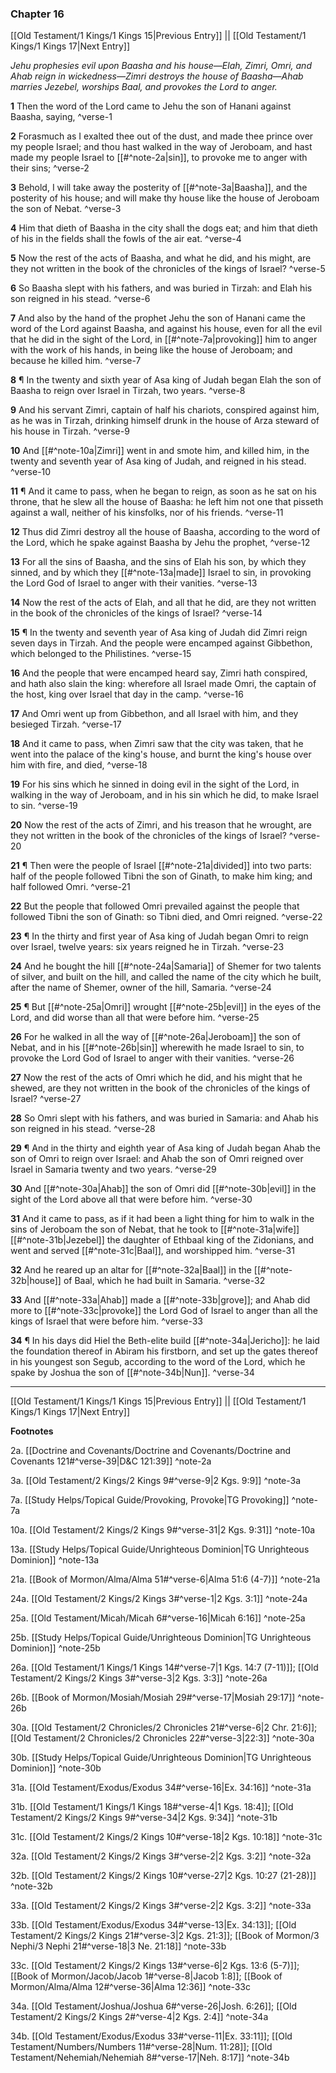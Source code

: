 ### Chapter 16

[[Old Testament/1 Kings/1 Kings 15|Previous Entry]]  ||  [[Old Testament/1 Kings/1 Kings 17|Next Entry]]

*Jehu prophesies evil upon Baasha and his house—Elah, Zimri, Omri, and Ahab reign in wickedness—Zimri destroys the house of Baasha—Ahab marries Jezebel, worships Baal, and provokes the Lord to anger.*

**1**  Then the word of the Lord came to Jehu the son of Hanani against Baasha, saying, ^verse-1

**2**  Forasmuch as I exalted thee out of the dust, and made thee prince over my people Israel; and thou hast walked in the way of Jeroboam, and hast made my people Israel to [[#^note-2a|sin]], to provoke me to anger with their sins; ^verse-2

**3**  Behold, I will take away the posterity of [[#^note-3a|Baasha]], and the posterity of his house; and will make thy house like the house of Jeroboam the son of Nebat. ^verse-3

**4**  Him that dieth of Baasha in the city shall the dogs eat; and him that dieth of his in the fields shall the fowls of the air eat. ^verse-4

**5**  Now the rest of the acts of Baasha, and what he did, and his might, are they not written in the book of the chronicles of the kings of Israel? ^verse-5

**6**  So Baasha slept with his fathers, and was buried in Tirzah: and Elah his son reigned in his stead. ^verse-6

**7**  And also by the hand of the prophet Jehu the son of Hanani came the word of the Lord against Baasha, and against his house, even for all the evil that he did in the sight of the Lord, in [[#^note-7a|provoking]] him to anger with the work of his hands, in being like the house of Jeroboam; and because he killed him. ^verse-7

**8**  ¶ In the twenty and sixth year of Asa king of Judah began Elah the son of Baasha to reign over Israel in Tirzah, two years. ^verse-8

**9**  And his servant Zimri, captain of half his chariots, conspired against him, as he was in Tirzah, drinking himself drunk in the house of Arza steward of his house in Tirzah. ^verse-9

**10**  And [[#^note-10a|Zimri]] went in and smote him, and killed him, in the twenty and seventh year of Asa king of Judah, and reigned in his stead. ^verse-10

**11**  ¶ And it came to pass, when he began to reign, as soon as he sat on his throne, that he slew all the house of Baasha: he left him not one that pisseth against a wall, neither of his kinsfolks, nor of his friends. ^verse-11

**12**  Thus did Zimri destroy all the house of Baasha, according to the word of the Lord, which he spake against Baasha by Jehu the prophet, ^verse-12

**13**  For all the sins of Baasha, and the sins of Elah his son, by which they sinned, and by which they [[#^note-13a|made]] Israel to sin, in provoking the Lord God of Israel to anger with their vanities. ^verse-13

**14**  Now the rest of the acts of Elah, and all that he did, are they not written in the book of the chronicles of the kings of Israel? ^verse-14

**15**  ¶ In the twenty and seventh year of Asa king of Judah did Zimri reign seven days in Tirzah. And the people were encamped against Gibbethon, which belonged to the Philistines. ^verse-15

**16**  And the people that were encamped heard say, Zimri hath conspired, and hath also slain the king: wherefore all Israel made Omri, the captain of the host, king over Israel that day in the camp. ^verse-16

**17**  And Omri went up from Gibbethon, and all Israel with him, and they besieged Tirzah. ^verse-17

**18**  And it came to pass, when Zimri saw that the city was taken, that he went into the palace of the king's house, and burnt the king's house over him with fire, and died, ^verse-18

**19**  For his sins which he sinned in doing evil in the sight of the Lord, in walking in the way of Jeroboam, and in his sin which he did, to make Israel to sin. ^verse-19

**20**  Now the rest of the acts of Zimri, and his treason that he wrought, are they not written in the book of the chronicles of the kings of Israel? ^verse-20

**21**  ¶ Then were the people of Israel [[#^note-21a|divided]] into two parts: half of the people followed Tibni the son of Ginath, to make him king; and half followed Omri. ^verse-21

**22**  But the people that followed Omri prevailed against the people that followed Tibni the son of Ginath: so Tibni died, and Omri reigned. ^verse-22

**23**  ¶ In the thirty and first year of Asa king of Judah began Omri to reign over Israel, twelve years: six years reigned he in Tirzah. ^verse-23

**24**  And he bought the hill [[#^note-24a|Samaria]] of Shemer for two talents of silver, and built on the hill, and called the name of the city which he built, after the name of Shemer, owner of the hill, Samaria. ^verse-24

**25**  ¶ But [[#^note-25a|Omri]] wrought [[#^note-25b|evil]] in the eyes of the Lord, and did worse than all that were before him. ^verse-25

**26**  For he walked in all the way of [[#^note-26a|Jeroboam]] the son of Nebat, and in his [[#^note-26b|sin]] wherewith he made Israel to sin, to provoke the Lord God of Israel to anger with their vanities. ^verse-26

**27**  Now the rest of the acts of Omri which he did, and his might that he shewed, are they not written in the book of the chronicles of the kings of Israel? ^verse-27

**28**  So Omri slept with his fathers, and was buried in Samaria: and Ahab his son reigned in his stead. ^verse-28

**29**  ¶ And in the thirty and eighth year of Asa king of Judah began Ahab the son of Omri to reign over Israel: and Ahab the son of Omri reigned over Israel in Samaria twenty and two years. ^verse-29

**30**  And [[#^note-30a|Ahab]] the son of Omri did [[#^note-30b|evil]] in the sight of the Lord above all that were before him. ^verse-30

**31**  And it came to pass, as if it had been a light thing for him to walk in the sins of Jeroboam the son of Nebat, that he took to [[#^note-31a|wife]] [[#^note-31b|Jezebel]] the daughter of Ethbaal king of the Zidonians, and went and served [[#^note-31c|Baal]], and worshipped him. ^verse-31

**32**  And he reared up an altar for [[#^note-32a|Baal]] in the [[#^note-32b|house]] of Baal, which he had built in Samaria. ^verse-32

**33**  And [[#^note-33a|Ahab]] made a [[#^note-33b|grove]]; and Ahab did more to [[#^note-33c|provoke]] the Lord God of Israel to anger than all the kings of Israel that were before him. ^verse-33

**34**  ¶ In his days did Hiel the Beth-elite build [[#^note-34a|Jericho]]: he laid the foundation thereof in Abiram his firstborn, and set up the gates thereof in his youngest son Segub, according to the word of the Lord, which he spake by Joshua the son of [[#^note-34b|Nun]]. ^verse-34


---
[[Old Testament/1 Kings/1 Kings 15|Previous Entry]]  ||  [[Old Testament/1 Kings/1 Kings 17|Next Entry]]


**Footnotes**


2a. [[Doctrine and Covenants/Doctrine and Covenants/Doctrine and Covenants 121#^verse-39|D&C 121:39]] ^note-2a

3a. [[Old Testament/2 Kings/2 Kings 9#^verse-9|2 Kgs. 9:9]] ^note-3a

7a. [[Study Helps/Topical Guide/Provoking, Provoke|TG Provoking]] ^note-7a

10a. [[Old Testament/2 Kings/2 Kings 9#^verse-31|2 Kgs. 9:31]] ^note-10a

13a. [[Study Helps/Topical Guide/Unrighteous Dominion|TG Unrighteous Dominion]] ^note-13a

21a. [[Book of Mormon/Alma/Alma 51#^verse-6|Alma 51:6 (4-7)]] ^note-21a

24a. [[Old Testament/2 Kings/2 Kings 3#^verse-1|2 Kgs. 3:1]] ^note-24a

25a. [[Old Testament/Micah/Micah 6#^verse-16|Micah 6:16]] ^note-25a

25b. [[Study Helps/Topical Guide/Unrighteous Dominion|TG Unrighteous Dominion]] ^note-25b

26a. [[Old Testament/1 Kings/1 Kings 14#^verse-7|1 Kgs. 14:7 (7-11)]]; [[Old Testament/2 Kings/2 Kings 3#^verse-3|2 Kgs. 3:3]] ^note-26a

26b. [[Book of Mormon/Mosiah/Mosiah 29#^verse-17|Mosiah 29:17]] ^note-26b

30a. [[Old Testament/2 Chronicles/2 Chronicles 21#^verse-6|2 Chr. 21:6]]; [[Old Testament/2 Chronicles/2 Chronicles 22#^verse-3|22:3]] ^note-30a

30b. [[Study Helps/Topical Guide/Unrighteous Dominion|TG Unrighteous Dominion]] ^note-30b

31a. [[Old Testament/Exodus/Exodus 34#^verse-16|Ex. 34:16]] ^note-31a

31b. [[Old Testament/1 Kings/1 Kings 18#^verse-4|1 Kgs. 18:4]]; [[Old Testament/2 Kings/2 Kings 9#^verse-34|2 Kgs. 9:34]] ^note-31b

31c. [[Old Testament/2 Kings/2 Kings 10#^verse-18|2 Kgs. 10:18]] ^note-31c

32a. [[Old Testament/2 Kings/2 Kings 3#^verse-2|2 Kgs. 3:2]] ^note-32a

32b. [[Old Testament/2 Kings/2 Kings 10#^verse-27|2 Kgs. 10:27 (21-28)]] ^note-32b

33a. [[Old Testament/2 Kings/2 Kings 3#^verse-2|2 Kgs. 3:2]] ^note-33a

33b. [[Old Testament/Exodus/Exodus 34#^verse-13|Ex. 34:13]]; [[Old Testament/2 Kings/2 Kings 21#^verse-3|2 Kgs. 21:3]]; [[Book of Mormon/3 Nephi/3 Nephi 21#^verse-18|3 Ne. 21:18]] ^note-33b

33c. [[Old Testament/2 Kings/2 Kings 13#^verse-6|2 Kgs. 13:6 (5-7)]]; [[Book of Mormon/Jacob/Jacob 1#^verse-8|Jacob 1:8]]; [[Book of Mormon/Alma/Alma 12#^verse-36|Alma 12:36]] ^note-33c

34a. [[Old Testament/Joshua/Joshua 6#^verse-26|Josh. 6:26]]; [[Old Testament/2 Kings/2 Kings 2#^verse-4|2 Kgs. 2:4]] ^note-34a

34b. [[Old Testament/Exodus/Exodus 33#^verse-11|Ex. 33:11]]; [[Old Testament/Numbers/Numbers 11#^verse-28|Num. 11:28]]; [[Old Testament/Nehemiah/Nehemiah 8#^verse-17|Neh. 8:17]] ^note-34b